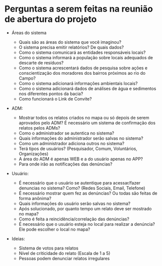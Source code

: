 # Perguntas a serem feitas na reunião de abertura do projeto

- Áreas do sistema
  - Quais são as áreas do sistema que você imaginou?
  - O sistema precisa emitir relatórios? De quais dados?
  - Como o sistema comunicará as entidades responsáveis locais?
  - Como o sistema informará a população sobre locais adequados de descarte de resíduos?
  - Como o sistema acrescentará dados de pesquisa sobre ações e conscientização dos moradores dos bairros próximos ao rio do Campo?
  - Como o sistema adicionará informações ambientais locais?
  - Como o sistema adicionará dados de análises de água e sedimentos nos diferentes pontos da bacia?
  - Como funcionará o Link de Convite?

- ADM:
  - Mostrar todos os relatos criados no mapa ou só depois de serem aprovados pelo ADM? É necessário um sistema de confirmação dos relatos pelos ADMs?
  - Como o administrador se autentica no sistema?
  - Quais informações do administrador serão salvas no sistema?
  - Como um administrador adiciona outros no sistema?
  - Terá tipos de usuários? (Pesquisador, Comum, Voluntários, Organizações)
  - A área do ADM é apenas WEB e a do usuário apenas no APP?
  - Para onde irão as notificações das denúncias?
  
- Usuário:
  - É necessário que o usuário se autentique para acessar/fazer denuncias no sistema? Como? (Redes Sociais, Email, Telefone)
  - É necessário mostrar quem fez as denúncias? Ou todas são feitas de forma anônima?
  - Quais informações do usuário serão salvas no sistema?
  - Após solucionado, por quanto tempo um relato deve ser mostrado no mapa?
  - Como é feita a reincidência/correlação das denúncias?
  - É necessário que o usuário esteja no local para realizar a denúncia? Ele pode escolher o local no mapa?
  
- Ideias:
  - Sistema de votos para relatos
  - Nível de criticidade do relato (Escala de 1 a 5)
  - Pessoas podem denunciar relatos irregulares
  
  

